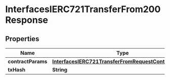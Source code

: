 

# InterfacesIERC721TransferFrom200Response


## Properties

| Name | Type | Description | Notes |
|------------ | ------------- | ------------- | -------------|
|**contractParams** | [**InterfacesIERC721TransferFromRequestContractParams**](InterfacesIERC721TransferFromRequestContractParams.md) |  |  |
|**txHash** | **String** |  |  |



